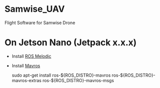 # Samwise_UAV
Flight Software for Samwise Drone 

# On Jetson Nano (Jetpack x.x.x)
- Install [ROS Melodic](http://wiki.ros.org/melodic)
- Install [Mavros](http://wiki.ros.org/mavros)

    sudo apt-get install ros-\${ROS_DISTRO}-mavros ros-\${ROS_DISTRO}-mavros-extras ros-\${ROS_DISTRO}-mavros-msgs

